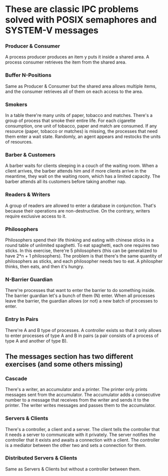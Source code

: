 # These are classic IPC problems solved with POSIX semaphores and SYSTEM-V messages

### Producer & Consumer
A process producer produces an  item y puts it inside a shared area.
A process consumer retrieves the item from the shared area.

### Buffer N-Positions
Same as Producer & Consumer but the shared area allows multiple items,
and the consumer retrieves all of them on each access to the area.

### Smokers
In a table there're many units of paper, tobacco and matches. There's a group of process that smoke their entire life.
For each cigarette consumption, one unit of tobacco, paper and match are consumed.
If any resource (paper, tobacco or matches) is missing, the processes that need them enter a wait state.
Randomly, an agent appears and restocks the units of resources.

### Barber & Customers
A barber waits for clients sleeping in a couch of the waiting room.
When a client arrives, the barber attends him and if more clients arrive in the meantime, they wait on the waiting room, which has a limited capacity.
The barber attends all its customers before taking another nap.

### Readers & Writers
A group of readers are allowed to enter a database in conjunction. That's because their operations are non-destructive.
On the contrary, writers require exclusive access to it.

### Philosophers
Philosophers spend their life thinking and eating with chinese sticks in a round table of unlimited spaghetti.
To eat spaghetti, each one requires two sticks.
In this exercise, there're 5 philosophers (this can be generalized to have 2*n + 1 philosophers).
The problem is that there's the same quantity of philosophers as sticks, and each philosopher needs two to eat.
A philospher thinks, then eats, and then it's hungry.

### N-Barrier Guardian
There're processes that want to enter the barrier to do something inside. The barrier guardian let's a bunch of them (N) enter. When all processes leave the barrier, the guardian allows (or not) a new batch of processes to enter.

### Entry In Pairs
There're A and B type of processes. A controller exists so that it only allows to enter processes of type A and B in pairs (a pair consists of a process of type A and another of type B).

## The messages section has two different exercises (and some others missing)

### Cascade
There's a writer, an accumulator and a printer. The printer only prints messages sent from the accumulator. The accumulator adds a consecutive number to a message that receives from the writer and sends it to the printer. The writer writes messages and passes them to the accumulator.

### Servers & Clients
There's a controller, a client and a server. The client tells the controller that it needs a server to communicate with it privately. The server notifies the controller that it exists and awaits a connection with a client. The controller is a mediator between the other two and sets a connection for them.

### Distributed Servers & Clients
Same as Servers & Clients but without a controller between them.
